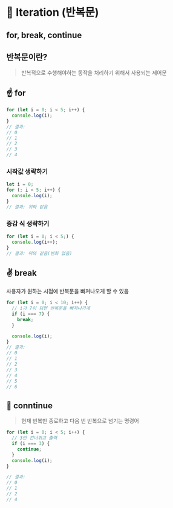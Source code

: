 # 📌 Iteration (반복문)
## for, break, continue

## 반복문이란?
> 반복적으로 수행해야하는 동작을 처리하기 위해서 사용되는 제어문

## ☝️ for
``` javascript
for (let i = 0; i < 5; i++) {
  console.log(i);
}
// 결과:
// 0
// 1
// 2
// 3
// 4
```

### 시작값 생략하기
``` javascript
let i = 0;
for (; i < 5; i++) {
  console.log(i);
}
// 결과: 위와 같음
```

### 증감 식 생략하기
``` javascript
for (let i = 0; i < 5;) {
  console.log(i++);
}
// 결과: 위와 같음(변화 없음) 
```

## ✌️ break
사용자가 원하는 시점에 반복문을 빠져나오게 할 수 있음

``` javascript
for (let i = 0; i < 10; i++) {
  // i가 7이 되면 반복문을 빠져나가게
  if (i === 7) {
    break;
  }

  console.log(i);
}
// 결과:
// 0
// 1
// 2
// 3
// 4
// 5
// 6
```

## 🤟 conntinue
> 현재 반복만 종료하고 다음 번 반복으로 넘기는 명령어

``` javascript
for (let i = 0; i < 5; i++) {
  // 3만 건너뛰고 출력
  if (i === 3) {
    continue;
  }
  console.log(i);
}

// 결과:
// 0
// 1
// 2
// 4
